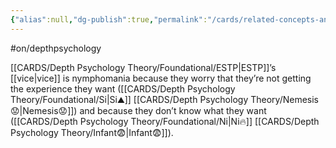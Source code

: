 ```yaml
---
{"alias":null,"dg-publish":true,"permalink":"/cards/related-concepts-and-theories/nymphomania/","dgPassFrontmatter":true,"created":"2023-05-24T13:12:24.812+02:00","updated":"2023-05-24T13:15:07.599+02:00"}
---
```


#on/depthpsychology 

[[CARDS/Depth Psychology Theory/Foundational/ESTP\|ESTP]]’s [[vice\|vice]] is nymphomania because they worry that they’re not getting the experience they want ([[CARDS/Depth Psychology Theory/Foundational/Si\|Si⛰️]] [[CARDS/Depth Psychology Theory/Nemesis😟\|Nemesis😟]]) and because they don’t know what they want ([[CARDS/Depth Psychology Theory/Foundational/Ni\|Ni🔥]] [[CARDS/Depth Psychology Theory/Infant😨\|Infant😨]]). 